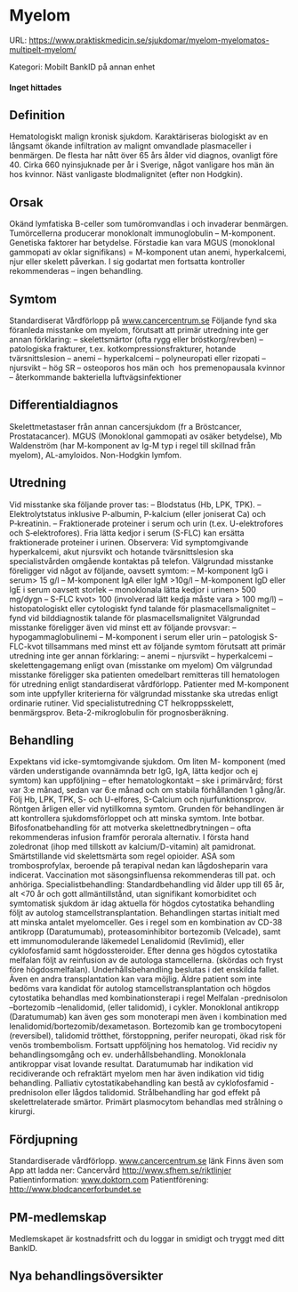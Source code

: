 # Myelom

URL: https://www.praktiskmedicin.se/sjukdomar/myelom-myelomatos-multipelt-myelom/



Kategori: Mobilt BankID på annan enhet

#### Inget hittades

## Definition

Hematologiskt malign kronisk sjukdom. Karaktäriseras biologiskt av en långsamt ökande infiltration av malignt omvandlade plasmaceller i benmärgen. De flesta har nått över 65 års ålder vid diagnos, ovanligt före 40. Cirka 660 nyinsjuknade per år i Sverige, något vanligare hos män än hos kvinnor. Näst vanligaste blodmalignitet (efter non Hodgkin).

## Orsak

Okänd lymfatiska B-celler som tumöromvandlas i och invaderar benmärgen. Tumörcellerna producerar monoklonalt immunoglobulin – M-komponent. Genetiska faktorer har betydelse. Förstadie kan vara MGUS (monoklonal gammopati av oklar signifikans) = M-komponent utan anemi, hyperkalcemi, njur eller skelett påverkan. I sig godartat men fortsatta kontroller rekommenderas – ingen behandling.

## Symtom

Standardiserat Vårdförlopp på www.cancercentrum.se
Följande fynd ska föranleda misstanke om myelom, förutsatt att primär utredning inte ger annan förklaring:
– skelettsmärtor (ofta rygg eller bröstkorg/revben)
– patologiska frakturer, t.ex. kotkompressionsfrakturer, hotande tvärsnittslesion
– anemi
– hyperkalcemi
– polyneuropati eller rizopati
– njursvikt
– hög SR
– osteoporos hos män och  hos premenopausala kvinnor
– återkommande bakteriella luftvägsinfektioner

## Differentialdiagnos

Skelettmetastaser från annan cancersjukdom (fr a Bröstcancer, Prostatacancer). MGUS (Monoklonal gammopati av osäker betydelse), Mb Waldenström (har M-komponent av Ig-M typ i regel till skillnad från myelom), AL-amyloidos. Non-Hodgkin lymfom.

## Utredning

Vid misstanke ska följande prover tas:
– Blodstatus (Hb, LPK, TPK).
– Elektrolytstatus inklusive P-albumin, P-kalcium (eller joniserat Ca) och P‑kreatinin.
– Fraktionerade proteiner i serum och urin (t.ex. U-elektrofores och S‑elektrofores). Fria lätta kedjor i serum (S-FLC) kan ersätta fraktionerade proteiner i urinen.
Observera: Vid symptomgivande hyperkalcemi, akut njursvikt och hotande tvärsnittslesion ska specialistvården omgående kontaktas på telefon.
Välgrundad misstanke föreligger vid något av följande, oavsett symtom:
– M-komponent IgG i serum> 15 g/l
– M-komponent IgA eller IgM >10g/l
– M-komponent IgD eller IgE i serum oavsett storlek
– monoklonala lätta kedjor i urinen> 500 mg/dygn
– S-FLC kvot> 100 (involverad lätt kedja måste vara > 100 mg/l)
– histopatologiskt eller cytologiskt fynd talande för plasmacellsmalignitet
– fynd vid bilddiagnostik talande för plasmacellsmalignitet
Välgrundad misstanke föreligger även vid
minst ett av följande provsvar: – hypogammaglobulinemi – M-komponent i serum eller urin – patologisk S-FLC-kvot
tillsammans med minst ett av följande symtom förutsatt att primär utredning inte ger annan förklaring: – anemi – njursvikt – hyperkalcemi – skelettengagemang enligt ovan (misstanke om myelom)
Om välgrundad misstanke föreligger ska patienten omedelbart remitteras till hematologen för utredning enligt standardiserat vårdförlopp. Patienter med M-komponent som inte uppfyller kriterierna för välgrundad misstanke ska utredas enligt ordinarie rutiner.
Vid specialistutredning CT helkroppsskelett, benmärgsprov. Beta-2-mikroglobulin för prognosberäkning.

## Behandling

Expektans vid icke-symtomgivande sjukdom.
Om liten M- komponent (med värden understigande ovannämnda betr IgG, IgA, lätta kedjor och ej symtom) kan uppföljning – efter hematologkontakt – ske i primärvård; först var 3:e månad, sedan var 6:e månad och om stabila förhållanden 1 gång/år. Följ Hb, LPK, TPK, S- och U-elfores, S-Calcium och njurfunktionsprov. Röntgen årligen eller vid nytillkomna symtom.
Grunden för behandlingen är att kontrollera sjukdomsförloppet och att minska symtom. Inte botbar.
Bifosfonatbehandling för att motverka skelettnedbrytningen – ofta rekommenderas infusion framför perorala alternativ. I första hand zoledronat (ihop med tillskott av kalcium/D-vitamin) alt pamidronat. Smärtstillande vid skelettsmärta som regel opioider. ASA som trombosprofylax, beroende på terapival nedan kan lågdosheparin vara indicerat. Vaccination mot säsongsinfluensa rekommenderas till pat. och anhöriga.
Specialistbehandling:
Standardbehandling vid ålder upp till 65 år, alt <70 år och gott allmäntillstånd, utan signifikant komorbiditet och symtomatisk sjukdom är idag aktuella för högdos cytostatika behandling följt av autolog stamcellstransplantation. Behandlingen startas initialt med att minska antalet myelomceller. Ges i regel som en kombination av CD-38 antikropp (Daratumumab), proteasominhibitor bortezomib (Velcade), samt ett immunomodulerande läkemedel Lenalidomid (Revlimid), eller cyklofosfamid samt högdossteroider. Efter denna ges högdos cytostatika melfalan följt av reinfusion av de autologa stamcellerna. (skördas och fryst före högdosmelfalan). Underhållsbehandling beslutas i det enskilda fallet. Även en andra transplantation kan vara möjlig.
Äldre patient som inte bedöms vara kandidat för autolog stamcellstransplantation och högdos cytostatika behandlas med kombinationsterapi i regel Melfalan -prednisolon –bortezomib –lenalidomid, (eller talidomid), i cykler. Monoklonal antikropp (Daratumumab) kan även ges som monoterapi men även i kombination med lenalidomid/bortezomib/dexametason.
Bortezomib kan ge trombocytopeni (reversibel), talidomid trötthet, förstoppning, perifer neuropati, ökad risk för venös trombembolism.
Fortsatt uppföljning hos hematolog. Vid recidiv ny behandlingsomgång och ev. underhållsbehandling. Monoklonala antikroppar visat lovande resultat. Daratumumab har indikation vid recidiverande och refraktärt myelom men har även indikation vid tidig behandling.
Palliativ cytostatikabehandling kan bestå av cyklofosfamid -prednisolon eller lågdos talidomid. Strålbehandling har god effekt på skelettrelaterade smärtor.
Primärt plasmocytom behandlas med strålning o kirurgi.

## Fördjupning

Standardiserade vårdförlopp. www.cancercentrum.se länk
Finns även som App att ladda ner: Cancervård
http://www.sfhem.se/riktlinjer
Patientinformation: www.doktorn.com
Patientförening: http://www.blodcancerforbundet.se

## PM-medlemskap

Medlemskapet är kostnadsfritt och du loggar in smidigt och tryggt med ditt BankID.

## Nya behandlingsöversikter

